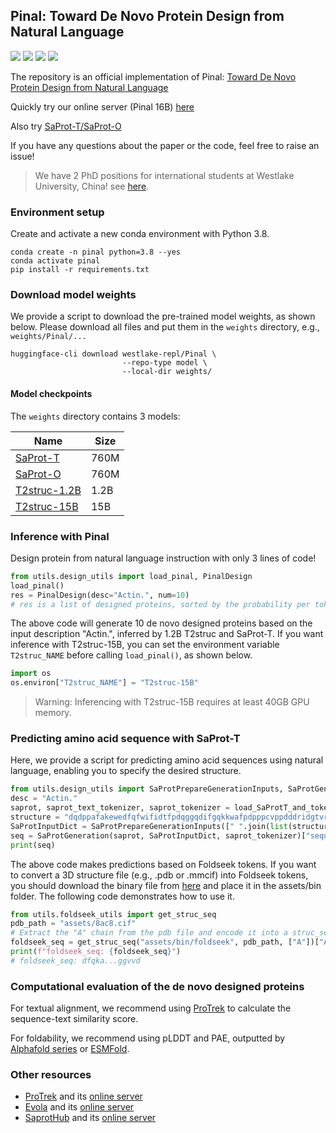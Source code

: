 ## Pinal: Toward De Novo Protein Design from Natural Language

<a href="https://www.biorxiv.org/content/10.1101/2024.08.01.606258"><img src="https://img.shields.io/badge/Paper-bioRxiv-green" style="max-width: 100%;"></a>
<a href="http://www.denovo-pinal.com/"><img src="https://img.shields.io/badge/Pinal-red?label=Server" style="max-width: 100%;"></a>
<a href="https://huggingface.co/westlake-repl/Pinal"><img src="https://img.shields.io/badge/%F0%9F%A4%97%20Hugging%20Face-yellow?label=Model" style="max-width: 100%;"></a>
<a href="https://x.com/duguyuan/status/1877623852299096198"><img src="https://img.shields.io/badge/X-black?label=Post" style="max-width: 100%;"></a>

The repository is an official implementation of Pinal: [Toward De Novo Protein Design from Natural Language](https://www.biorxiv.org/content/10.1101/2024.08.01.606258v3.full.pdf)

Quickly try our online server (Pinal 16B) [here](http://www.denovo-pinal.com/)

Also try [SaProt-T/SaProt-O](http://113.45.254.183:9527/)

If you have any questions about the paper or the code, feel free to raise an issue!

> We have 2 PhD positions for international students at Westlake University, China! see [here](https://x.com/duguyuan/status/1897101692665258245).  

### Environment setup

Create and activate a new conda environment with Python 3.8.
```shell
conda create -n pinal python=3.8 --yes
conda activate pinal
pip install -r requirements.txt
```


### Download model weights

We provide a script to download the pre-trained model weights, as shown below. Please download all files and put them in the `weights` directory, e.g., `weights/Pinal/...`


```shell
huggingface-cli download westlake-repl/Pinal \
                         --repo-type model \
                         --local-dir weights/
```

#### Model checkpoints

The `weights` directory contains 3 models:

|**Name** |**Size** |
|---------|---------|
|[SaProt-T](https://huggingface.co/westlake-repl/Pinal/tree/main/SaProt-T) | 760M |
|[SaProt-O](https://huggingface.co/westlake-repl/Pinal/tree/main/SaProt-O) | 760M |
|[T2struc-1.2B](https://huggingface.co/westlake-repl/Pinal/tree/main/T2struc-1.2B) | 1.2B |
|[T2struc-15B](https://huggingface.co/westlake-repl/Pinal/tree/main/T2struc-15B) | 15B |


### Inference with Pinal

Design protein from natural language instruction with only 3 lines of code!

```python
from utils.design_utils import load_pinal, PinalDesign
load_pinal()
res = PinalDesign(desc="Actin.", num=10)
# res is a list of designed proteins, sorted by the probability per token. 
```

The above code will generate 10 de novo designed proteins based on the input description "Actin.", inferred by 1.2B T2struc and SaProt-T. If you want inference with T2struc-15B, you can set the environment variable `T2struc_NAME` before calling `load_pinal()`, as shown below.

```python
import os
os.environ["T2struc_NAME"] = "T2struc-15B"
```
> Warning: Inferencing with T2struc-15B requires at least 40GB GPU memory.

### Predicting amino acid sequence with SaProt-T

Here, we provide a script for predicting amino acid sequences using natural language, enabling you to specify the desired structure.

```python
from utils.design_utils import SaProtPrepareGenerationInputs, SaProtGeneration, load_SaProtT_and_tokenizers
desc = "Actin."
saprot, saprot_text_tokenizer, saprot_tokenizer = load_SaProtT_and_tokenizers()
structure = "dqdppafakewedfqfwifidtfpdqggqdifgqkkwafpdpppcvppdddridgtvrrvvvvvgtdmdgqdalqagpdpvsvlvvvvcvdcprvnhqqlnheyeyegaapydlvrllsvvccscpvsvhqwyayaylqlllcvlvvdqfawefaaalqwtkiwggdnsdtdnqlididrdhnvlllvllqvvvvvvvdhqddpnssvvssvcqlpqaaadldlvvqvvclvvdqpskdwdqdpvrdididtssrhvslccqcvvvsvvdpdhhslvsnvsslvsddpvrslvhqchyeyaysrvqhhcpqsnsqvsncvvddvphdgdydydnvrncssvssvsplspdpvnpvlidgsvncvvppssvnvvrhd"
SaProtInputDict = SaProtPrepareGenerationInputs([" ".join(list(structure))], desc, saprot_text_tokenizer, saprot_tokenizer)
seq = SaProtGeneration(saprot, SaProtInputDict, saprot_tokenizer)["sequence"]
print(seq)
```

The above code makes predictions based on Foldseek tokens. If you want to convert a 3D structure file (e.g., .pdb or .mmcif) into Foldseek tokens, you should download the binary file from [here](https://drive.google.com/file/d/1B_9t3n_nlj8Y3Kpc_mMjtMdY0OPYa7Re/view) and place it in the assets/bin folder. The following code demonstrates how to use it.
```python
from utils.foldseek_utils import get_struc_seq
pdb_path = "assets/8ac8.cif"
# Extract the "A" chain from the pdb file and encode it into a struc_seq
foldseek_seq = get_struc_seq("assets/bin/foldseek", pdb_path, ["A"])["A"][1].lower()
print(f"foldseek_seq: {foldseek_seq}")
# foldseek_seq: dfqka...ggvvd
```


### Computational evaluation of the de novo designed proteins

For textual alignment, we recommend using [ProTrek](https://github.com/westlake-repl/ProTrek) to calculate the sequence-text similarity score.

For foldability, we recommend using pLDDT and PAE, outputted by [Alphafold series](https://golgi.sandbox.google.com/) or [ESMFold](https://github.com/facebookresearch/esm).


### Other resources

- [ProTrek](https://www.biorxiv.org/content/10.1101/2024.05.30.596740v2) and its [online server](http://search-protrek.com/)
- [Evola](https://www.biorxiv.org/content/10.1101/2025.01.05.630192v1) and its [online server](http://www.chat-protein.com/)
- [SaprotHub](https://www.biorxiv.org/content/10.1101/2024.05.24.595648v5) and its [online server](https://colab.research.google.com/github/westlake-repl/SaprotHub/blob/main/colab/SaprotHub_v2.ipynb?hl=en)

